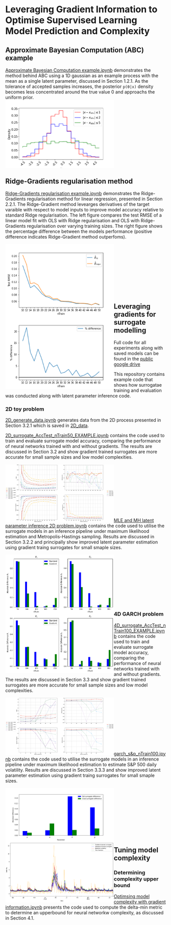 # Leveraging Gradient Information to Optimise Supervised Learning Model Prediction and Complexity

 ## Approximate Bayesian Computation (ABC) example
[Approximate Bayesian Computation example.ipynb](ABC_example/Approximate%20Bayesian%20Computation%20example.ipynb) demonstrates the method behind ABC using a 1D gaussian as an example process with the mean as a single latent parameter, discussed in Section 1.2.1. As the tolerance of accepted samples increases, the posterior `p(θ|x)` density becomes less concentrated around the true value 0 and approachs the uniform prior.  
<img  src="ABC_example/ABC_ex.png" width="340" align="center" />



## Ridge-Gradients regularisation method
[Ridge-Gradients regularisation example.ipynb](Regularising%20regression%20with%20gradients/Ridge-Gradient%20regularisation%20example.ipynb) demonstrates the Ridge-Gradients regularisation method for linear regression, presented in Section 2.2.1. The Ridge-Gradient method levearges derivatives of the target varaible with respect to model inputs to improve model accuracy relative to standard Ridge regularisation. The left figure compares the test RMSE of a linear model fit with OLS with Ridge regularisation and OLS with Ridge-Gradients regularisation over varying training sizes. The right figure shows the percentage difference between the models performance (positive difference indicates Ridge-Gradient method outperfoms).

<img  src="Regularising%20regression%20with%20gradients/beta_versus_betarg_rmse.png" width="340" align="left" />
<img  src="Regularising%20regression%20with%20gradients/beta_versus_betarg_diff.png" width="340" align="left" />

<br />
<br />
<br />
<br />
<br />
<br />
<br />
<br />
<br />

## Leveraging gradients for surrogate modelling 
Full code for all experiments along with saved models can be found in the [public google drive](https://drive.google.com/drive/folders/1J7srZbZPS6UhE43GFXP3Gkd3TmEvT-6f?usp=sharing)

This repository contains example code that shows how surrogatae training and evaluation was conducted along with latent parameter inference code.
### 2D toy problem

[2D_generate_data.ipynb](Toy%20problems/2D/2D_generate_data.ipynb) generates data from the 2D process presented in Section 3.2.1 which is saved in [2D_data](Surrogate%20modelling/2D/2D_data).

[2D_surrogate_AccTest_nTrain50_EXAMPLE.ipynb](Toy%20problems/2D/2D_surrogate_AccTest_nTrain50_EXAMPLE.ipynb) contains the code used to train and evaluate surrogate model accuracy, comparing the performance of neural networks trained with and without gradients. The results are discussed in Section 3.2 and show gradient trained surrogates are more accurate for small sample sizes and low model complexities. 

<img  src="Toy%20problems/2D/2d_complexity.png" width="340" align="left" />

<br />
<br />
<br />
<br />
<br />
<br />
<br />
<br />
<br />

[MLE and MH latent parameter inference 2D problem.ipynb](Toy%20problems/2D/MLE%20and%20MH%20latent%20paramater%20inference%202D%20problem.ipynb) contains the code used to utilise the surrogate models in an inference pipeline under maximum likelihood estimation and Metropolis-Hastings sampling. Results are discussed in Section 3.2.2 and principally show improved latent parameter estimation using gradient traing surrogates for small smaple sizes.

<img  src="Toy%20problems/2D/2d_MLE_diff_55.png" width="340" align="left" />
<img  src="Toy%20problems/2D/2d_MH_diff_55.png" width="340" align="left" />

<br />
<br />
<br />
<br />
<br />
<br />
<br />
<br />
<br />

### 4D GARCH problem
[4D_surrogate_AccTest_nTrain100_EXAMPLE.ipynb](Toy%20problems/4D/4D_surrogate_AccTest_nTrain100_EXAMPLE.ipynb) contains the code used to train and evaluate surrogate model accuracy, comparing the performance of neural networks trained with and without gradients. The results are discussed in Section 3.3 and show gradient trained surrogates are more accurate for small sample sizes and low model complexities. 

<img  src="Toy%20problems/4D/4d_complexity.png" width="340" align="left" />

<br />
<br />
<br />
<br />
<br />
<br />
<br />
<br />
<br />

[garch_s&p_nTrain100.ipynb](Toy%20problems/4D/garch_s%26p_nTrain100.ipynb) contains the code used to utilise the surrogate models in an inference pipeline under maximum likelihood estimation to estimate S&P 500 daily volatility. Results are discussed in Section 3.3.3 and show improved latent parameter estimation using gradient traing surrogates for small smaple sizes.

<img  src="Toy%20problems/4D/GARCH_mle_diff_nTrain100.png" width="340" align="left" />
<img  src="Toy%20problems/4D/rolling_test_pred_t%2B5_nTrain100.png" width="340" align="left" />

<br />
<br />
<br />
<br />
<br />
<br />
<br />
<br />
<br />

## Tuning model complexity
### Determining complexity upper bound
[Optimsing model complexity with gradient information.ipynb](Tuning%20model%20complexity/Optimising%20model%20complexity%20with%20gradient%20information.ipynb) presents the code used to compute the delta-min metric to determine an upperbound for neural networkw complexity, as discussed in Section 4.1.


